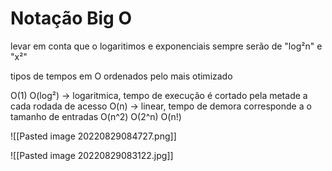 # Notação Big O

levar em conta que o logaritimos e exponenciais sempre serão de "log²n" e "x²"

tipos de tempos em O ordenados pelo mais otimizado

O(1)
O(log²) -> logaritmica, tempo de execução é cortado pela metade a cada rodada de acesso
O(n) -> linear, tempo de demora corresponde a o tamanho de entradas
O(n^2)
O(2^n)
O(n!)

![[Pasted image 20220829084727.png]]

![[Pasted image 20220829083122.jpg]]